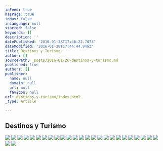 ```yaml
---
inFeed: true
hasPage: true
inNav: false
inLanguage: null
starred: false
keywords: []
description: ''
datePublished: '2016-01-28T17:46:22.707Z'
dateModified: '2016-01-28T17:44:44.946Z'
title: Destinos y Turísmo
author: []
sourcePath: _posts/2016-01-26-destinos-y-turismo.md
published: true
authors: []
publisher:
  name: null
  domain: null
  url: null
  favicon: null
url: destinos-y-turismo/index.html
_type: Article

---
```

## Destinos y Turísmo
![](https://the-grid-user-content.s3-us-west-2.amazonaws.com/7a727c56-10fd-478a-bdcb-09913049b2a2.jpg)
![](https://s3-us-west-2.amazonaws.com/the-grid-img/p/7bef5d251282f49dd46d9297560330e9ba2d3d63.jpg)
![](https://the-grid-user-content.s3-us-west-2.amazonaws.com/1f4f1d38-ba35-43d0-b9f8-3f5ccdc836e5.jpg)
![](https://the-grid-user-content.s3-us-west-2.amazonaws.com/89d3f67c-85fb-4167-9fe7-d9c690fafa3b.jpg)
![](https://the-grid-user-content.s3-us-west-2.amazonaws.com/f17af6cb-5df4-43b1-8d90-d48aba8b47d1.jpg)
![](https://the-grid-user-content.s3-us-west-2.amazonaws.com/213de719-8a0b-4fda-aa67-588e2ad15804.jpg)
![](https://the-grid-user-content.s3-us-west-2.amazonaws.com/b465c651-1129-4fd4-b74d-56ba3e194208.jpg)
![](https://the-grid-user-content.s3-us-west-2.amazonaws.com/aa3604d8-1aad-4358-ad4c-21798708da02.jpg)
![](https://the-grid-user-content.s3-us-west-2.amazonaws.com/5bedd384-f885-4631-b54f-e0b51591358d.jpg)
![](https://the-grid-user-content.s3-us-west-2.amazonaws.com/a7da94a6-79e0-461f-8c5a-0b614216215e.jpg)
![](https://the-grid-user-content.s3-us-west-2.amazonaws.com/7247f028-f490-4f8f-826f-683c1467b649.jpg)
![](https://the-grid-user-content.s3-us-west-2.amazonaws.com/9cc6f9dc-c07c-423c-ac69-50f207eff421.jpg)
![](https://the-grid-user-content.s3-us-west-2.amazonaws.com/259686c6-f0c8-4c38-8120-b4233ebfdcda.jpg)
![](https://the-grid-user-content.s3-us-west-2.amazonaws.com/eae44079-9aa0-440f-b9a9-3faa5497d82d.jpg)
![](https://the-grid-user-content.s3-us-west-2.amazonaws.com/28ec5686-0005-4865-8567-7a3013333941.jpg)
![](https://the-grid-user-content.s3-us-west-2.amazonaws.com/5379bbc1-f79b-4019-b426-3d5dd5f20fb1.jpg)
![](https://the-grid-user-content.s3-us-west-2.amazonaws.com/c265c91c-7fc7-448a-9a29-bd00b59dcf33.jpg)
![](https://the-grid-user-content.s3-us-west-2.amazonaws.com/f55a2403-5627-4178-9156-d296d0ab561b.jpg)
![](https://the-grid-user-content.s3-us-west-2.amazonaws.com/6cbc5d2b-46b6-46aa-81fc-e3df537f482b.jpg)
![](https://the-grid-user-content.s3-us-west-2.amazonaws.com/1d8dae88-9a62-40b2-8d8e-40d986d03295.jpg)
![](https://the-grid-user-content.s3-us-west-2.amazonaws.com/0c82db26-c067-4e1f-8191-ea383bbb07e2.jpg)
![](https://the-grid-user-content.s3-us-west-2.amazonaws.com/92cf3a74-7952-4d43-a0eb-d2509a11c589.jpg)
![](https://the-grid-user-content.s3-us-west-2.amazonaws.com/b910612c-aacd-4351-9d79-feb3dcf066b0.jpg)
![](https://the-grid-user-content.s3-us-west-2.amazonaws.com/8f9df7b0-fb6b-4470-afdf-cacdee8a89a7.jpg)
![](https://the-grid-user-content.s3-us-west-2.amazonaws.com/80cfcde1-3bcc-486a-bd03-9b8600a2f553.jpg)
![](https://the-grid-user-content.s3-us-west-2.amazonaws.com/475800fd-25da-4bef-bbbf-44b999f6bc99.jpg)
![](https://the-grid-user-content.s3-us-west-2.amazonaws.com/f66b6e16-2b63-431c-b74b-9593b4855354.jpg)